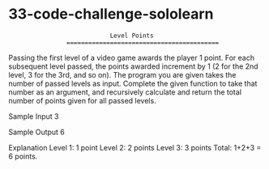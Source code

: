 # 33-code-challenge-sololearn

                                Level Points
                    ==========================================

Passing the first level of a video game awards the player 1 point. For each subsequent
level passed, the points awarded increment by 1 (2 for the 2nd level, 3 for the 3rd, and so on).
The program you are given takes the number of passed levels as input. Complete the
 given function to take that number as an argument, and recursively calculate and return
 the total number of points given for all passed levels.

Sample Input
3

Sample Output
6

Explanation
Level 1: 1 point
Level 2: 2 points
Level 3: 3 points
Total: 1+2+3 = 6 points.
